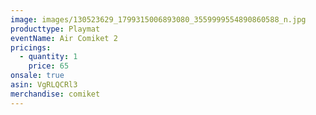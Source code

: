 ```yaml
---
image: images/130523629_1799315006893080_3559999554890860588_n.jpg
producttype: Playmat
eventName: Air Comiket 2
pricings:
  - quantity: 1
    price: 65
onsale: true
asin: VgRLQCRl3
merchandise: comiket
---
```


